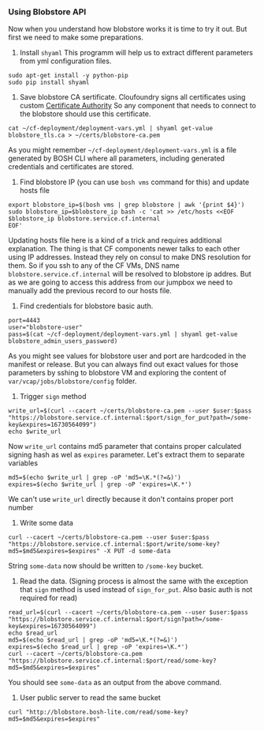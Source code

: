 ### Using Blobstore API

Now when you understand how blobstore works it is time to try it out.  But first we need to make some preparations.

1. Install `shyaml` This programm will help us to extract different parameters from yml configuration files.
  ```exec
  sudo apt-get install -y python-pip
  sudo pip install shyaml
  ```

1. Save blobstore CA sertificate. Cloufoundry signs all certificates using custom [Certificate Authority](https://en.wikipedia.org/wiki/Certificate_authority) So any component that needs to connect to the blobstore should use this certificate.
  ```exec
  cat ~/cf-deployment/deployment-vars.yml | shyaml get-value blobstore_tls.ca > ~/certs/blobstore-ca.pem
  ```
  As you might remember `~/cf-deployment/deployment-vars.yml` is a file generated by BOSH CLI where all parameters, including  generated credentials and certificates are stored.

1. Find blobstore IP (you can use `bosh vms` command for this) and update hosts file
  ```exec
  export blobstore_ip=$(bosh vms | grep blobstore | awk '{print $4}')
  sudo blobstore_ip=$blobstore_ip bash -c 'cat >> /etc/hosts <<EOF
  $blobstore_ip blobstore.service.cf.internal 
  EOF'
  ```
  Updating hosts file here is a kind of a trick and requires additional explanation. The thing is that CF components newer talks to each other using IP addresses. Instead they rely on consul to make DNS resolution for them. So if you ssh to any of the CF VMs, DNS name `blobstore.service.cf.internal` will be resolved to blobstore ip addres. But as we are going to access this address from our jumpbox we need to manually add the previous record to our hosts file.

1. Find credentials for blobstore basic auth.
  ```exec
  port=4443
  user="blobstore-user"
  pass=$(cat ~/cf-deployment/deployment-vars.yml | shyaml get-value blobstore_admin_users_password)
  ``` 
  As you might see values for blobstore user and port are hardcoded in the manifest or release. But you can always find out exact values for those parameters by sshing to blobstore VM and exploring the content of `var/vcap/jobs/blobstore/config` folder.

1. Trigger `sign` method
  ```exec
  write_url=$(curl --cacert ~/certs/blobstore-ca.pem --user $user:$pass "https://blobstore.service.cf.internal:$port/sign_for_put?path=/some-key&expires=16730564099")
  echo $write_url
  ```
  Now `write_url` contains md5 parameter that contains proper calculated signing hash as wel as `expires` parameter. Let's extract them to separate variables
  ```exec
  md5=$(echo $write_url | grep -oP 'md5=\K.*(?=&)')
  expires=$(echo $write_url | grep -oP 'expires=\K.*')
  ```
  We can't use `write_url` directly because it don't contains proper port number

1. Write some data
  ```exec
  curl --cacert ~/certs/blobstore-ca.pem --user $user:$pass "https://blobstore.service.cf.internal:$port/write/some-key?md5=$md5&expires=$expires" -X PUT -d some-data
  ```
  String `some-data` now should be written to `/some-key` bucket.

1. Read the data. (Signing process is almost the same with the exception that `sign` method is used instead of `sign_for_put`. Also basic auth is not required for read)
  ```exec
  read_url=$(curl --cacert ~/certs/blobstore-ca.pem --user $user:$pass "https://blobstore.service.cf.internal:$port/sign?path=/some-key&expires=16730564099")
  echo $read_url
  md5=$(echo $read_url | grep -oP 'md5=\K.*(?=&)')
  expires=$(echo $read_url | grep -oP 'expires=\K.*')
  curl --cacert ~/certs/blobstore-ca.pem "https://blobstore.service.cf.internal:$port/read/some-key?md5=$md5&expires=$expires" 
  ```
  You should see `some-data` as an output from the above command.

1. User public server to read the same bucket
  ```exec
  curl "http://blobstore.bosh-lite.com/read/some-key?md5=$md5&expires=$expires" 
  ```
